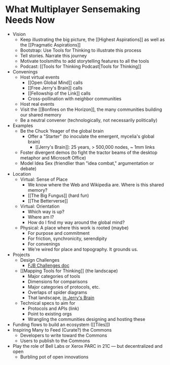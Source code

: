 # What Multiplayer Sensemaking Needs Now

- Vision
	- Keep illustrating the big picture, the [[Highest Aspirations]] as well as the [[Pragmatic Aspirations]]
	- Bootstrap: Use Tools for Thinking to illustrate this process
	- Tell stories. Narrate this journey
	- Motivate toolsmiths to add storytelling features to all the tools
	- Podcast: [[Tools for Thinking Podcast|Tools for Thinking]]
- Convenings
	- Host virtual events 
		- [[Open Global Mind]] calls
		- [[Free Jerry's Brain]] calls
		- [[Fellowship of the Link]] calls 
		- Cross-pollination with neighbor communities 
	- Host real events
	- Visit the [[Bonfires on the Horizon]], the many communities building our shared memory
	- Be a neutral convener (technologically, not necessarily politically)
- Examples
	- Be the Chuck Yeager of the global brain
		- Offer a "Starter" (to inoculate the emergent, mycelia's global brain)
			- [[Jerry's Brain]]: 25 years, > 500,000 nodes, ~ 1mm links
	- Foster divergent demos (to fight the tractor beams of the desktop metaphor and Microsoft Office)
	- Model Idea Sex (friendlier than "idea combat," argumentation or debate)
- Location
	- Virtual: Sense of Place
		- We know where the Web and Wikipedia are. Where is this shared memory?
		- [[The Big Fungus]] (hard fun)
		- [[The Betterverse]] 
	- Virtual: Orientation
		- Which way is up?
		- Where am I?
		- How do I find my way around the global mind?
	- Physical: A place where this work is rooted (maybe)
		- For purpose and commitment
		- For friction, synchronicity, serendipity
		- For convenings
		- We're wired for place and topography. It grounds us. 
- Projects
	- Design Challenges 
		- [FJB Challenges doc](https://docs.google.com/document/d/1sOFLAkSrK5UDksIq6qDa-lREX3qCmTEg4ptKI0eQrnw/edit?usp=sharing)
	- [[Mapping Tools for Thinking]] (the landscape)
		- Major categories of tools
		- Dimensions for comparisons
		- Major categories of protocols, etc. 
		- Overlaps of spider diagrams
		- That landscape, [in Jerry's Brain](https://bra.in/5qeDMg) 
	- Technical specs to aim for
		- Protocols and APIs (link)
		- Point to existing orgs
		- Wrangling the communities designing and hosting these
- Funding flows to build an ecosystem ([[Tiles]])
- Inspiring Many to Feed (Curate?) the Commons
	- Developers to write toward the Commons
	- Users to publish to the Commons
- Play the role of Bell Labs or Xerox PARC in 21C — but decentralized and open
	- Burbling pot of open innovations
